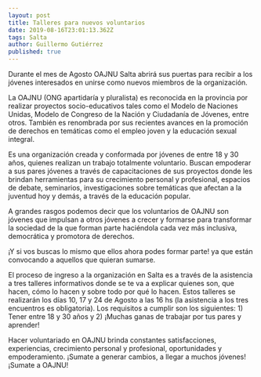 ```yaml
---
layout: post
title: Talleres para nuevos voluntarios
date: 2019-08-16T23:01:13.362Z
tags: Salta
author: Guillermo Gutiérrez
published: true
---
```

Durante el mes de Agosto OAJNU Salta abrirá sus puertas para recibir a los jóvenes interesados en unirse como nuevos miembros de la organización. 

La OAJNU (ONG apartidaría y pluralista) es reconocida en la provincia por realizar proyectos socio-educativos tales como el Modelo de Naciones Unidas, Modelo de Congreso de la Nación y Ciudadanía de Jóvenes, entre otros. También es renombrada por sus recientes avances en la promoción de derechos en temáticas como el empleo joven y la educación sexual integral. 

Es una organización creada y conformada por jóvenes de entre 18 y 30 años, quienes realizan un trabajo totalmente voluntario. Buscan empoderar a sus pares jóvenes a través de capacitaciones de sus proyectos donde les brindan herramientas para su crecimiento personal y profesional, espacios de debate, seminarios, investigaciones sobre temáticas que afectan a la juventud hoy y demás, a través de la educación popular. 

A grandes rasgos podemos decir que los voluntarios de OAJNU son jóvenes que impulsan a otros jóvenes a crecer y formarse para transformar la sociedad de la que forman parte haciéndola cada vez más inclusiva, democrática y promotora de derechos.

¡Y si vos buscas lo mismo que ellos ahora podes formar parte! ya que están convocando a aquellos que quieran sumarse. 

El proceso de ingreso a la organización en Salta es a través de la asistencia a tres talleres informativos donde se te va a explicar quienes son, que hacen, cómo lo hacen y sobre todo por qué lo hacen. Estos talleres se realizarán los días 10, 17 y 24 de Agosto a las 16 hs (la asistencia a los tres encuentros es obligatoria). Los requisitos a cumplir son los siguientes: 1) Tener entre 18 y 30 años y 2) ¡Muchas ganas de trabajar por tus pares y aprender!

Hacer voluntariado en OAJNU brinda constantes satisfacciones, experiencias, crecimiento personal y profesional, oportunidades y empoderamiento. ¡Sumate a generar cambios, a llegar a muchos jóvenes! ¡Sumate a OAJNU!

![]()
